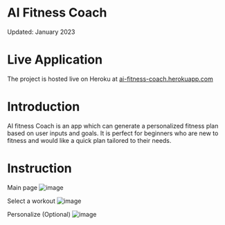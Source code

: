 # AI Fitness Coach

Updated: January 2023

# Live Application
The project is hosted live on Heroku at 
[ai-fitness-coach.herokuapp.com](https://ai-fitness-coach.herokuapp.com)

# Introduction
AI fitness Coach is an app which can generate a personalized fitness plan based on user inputs and goals. It is perfect for beginners who are new to fitness and would like a quick plan tailored to their needs.

# Instruction
Main page
![image](https://user-images.githubusercontent.com/77874716/214149839-a5799cac-1bdc-47bc-80aa-22deb3974664.png)


Select a workout
![image](https://user-images.githubusercontent.com/77874716/214149996-c7731271-6c3c-4d81-a261-186f5eeb3ec9.png)

Personalize (Optional)
![image](https://user-images.githubusercontent.com/77874716/214150251-9e809d02-1151-4d83-bb33-9a4e50bde3b1.png)




